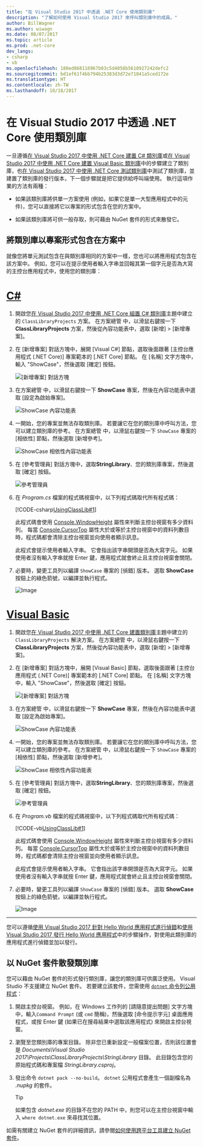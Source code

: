 ```yaml
---
title: "在 Visual Studio 2017 中透過 .NET Core 使用類別庫"
description: "了解如何使用 Visual Studio 2017 來呼叫類別庫中的成員。"
author: BillWagner
ms.author: wiwagn
ms.date: 08/07/2017
ms.topic: article
ms.prod: .net-core
dev_langs:
- csharp
- vb
ms.openlocfilehash: 180ed868116967b03c5d4058b5618927242defc2
ms.sourcegitcommit: bd1ef61f4bb794b25383d3d72e71041a5ced172e
ms.translationtype: HT
ms.contentlocale: zh-TW
ms.lasthandoff: 10/18/2017
---
```

# <a name="consuming-a-class-library-with-net-core-in-visual-studio-2017"></a>在 Visual Studio 2017 中透過 .NET Core 使用類別庫

一旦遵循[在 Visual Studio 2017 中使用 .NET Core 建置 C# 類別庫](./library-with-visual-studio.md)或[在 Visual Studio 2017 中使用 .NET Core 建置 Visual Basic 類別庫](vb-library-with-visual-studio.md)中的步驟建立了類別庫，也[在 Visual Studio 2017 中使用 .NET Core 測試類別庫](testing-library-with-visual-studio.md)中測試了類別庫，並建置了類別庫的發行版本，下一個步驟就是把它提供給呼叫端使用。 執行這項作業的方法有兩種：

* 如果該類別庫將供單一方案使用 (例如，如果它是單一大型應用程式中的元件)，您可以直接將它以專案的形式包含在您的方案中。

* 如果該類別庫將可供一般存取，則可藉由 NuGet 套件的形式來散發它。

## <a name="including-a-library-as-a-project-in-a-solution"></a>將類別庫以專案形式包含在方案中

就像您將單元測試包含在與類別庫相同的方案中一樣，您也可以將應用程式包含在該方案中。 例如，您可以在提示使用者輸入字串並回報其第一個字元是否為大寫的主控台應用程式中，使用您的類別庫：

# <a name="ctabcsharp"></a>[C#](#tab/csharp)
1. 開啟您[在 Visual Studio 2017 中使用 .NET Core 組置 C# 類別庫](./library-with-visual-studio.md)主題中建立的 `ClassLibraryProjects` 方案。 在方案總管 中，以滑鼠右鍵按一下 **ClassLibraryProjects** 方案，然後從內容功能表中，選取 [新增]  >  [新增專案]。

1. 在 [新增專案] 對話方塊中，展開 [Visual C#] 節點，選取後面跟著 [主控台應用程式 (.NET Core)] 專案範本的 [.NET Core] 節點。 在 [名稱] 文字方塊中，輸入 "ShowCase"，然後選取 [確定] 按鈕。

   ![[新增專案] 對話方塊](./media/consuming-library-with-visual-studio/addnewproject.png)

1. 在方案總管 中，以滑鼠右鍵按一下 **ShowCase** 專案，然後在內容功能表中選取 [設定為啟始專案]。 

   ![ShowCase 內容功能表](./media/consuming-library-with-visual-studio/setstartupproject.png)

1. 一開始，您的專案並無法存取類別庫。 若要讓它在您的類別庫中呼叫方法，您可以建立類別庫的參考。 在方案總管 中，以滑鼠右鍵按一下 `ShowCase` 專案的 [相依性] 節點，然後選取 [新增參考]。

   ![ShowCase 相依性內容功能表](./media/consuming-library-with-visual-studio/addreference.png)

1. 在 [參考管理員] 對話方塊中，選取**StringLibrary**、您的類別庫專案，然後選取 [確定] 按鈕。

   ![參考管理員](./media/consuming-library-with-visual-studio/referencemanager.png)

1. 在 *Program.cs* 檔案的程式碼視窗中，以下列程式碼取代所有程式碼：

   [!CODE-csharp[UsingClassLib#1](../../../samples/snippets/csharp/getting_started/with_visual_studio_2017/showcase.cs)]

   此程式碼會使用 [Console.WindowHeight](xref:System.Console.WindowHeight) 屬性來判斷主控台視窗有多少資料列。 每當 [Console.CursorTop](xref:System.Console.CursorTop) 屬性大於或等於主控台視窗中的資料列數目時，程式碼都會清除主控台視窗並向使用者顯示訊息。

   此程式會提示使用者輸入字串。 它會指出該字串開頭是否為大寫字元。 如果使用者沒有輸入字串就按 Enter 鍵，應用程式就會終止且主控台視窗會關閉。

1. 必要時，變更工具列以編譯 `ShowCase` 專案的 [偵錯] 版本。 選取 **ShowCase** 按鈕上的綠色箭號，以編譯並執行程式。

   ![Image](./media/consuming-library-with-visual-studio/toolbar.png)
# <a name="visual-basictabvisual-basic"></a>[Visual Basic](#tab/visual-basic)
1. 開啟您[在 Visual Studio 2017 中使用 .NET Core 建置類別庫](vb-library-with-visual-studio.md)主題中建立的 `ClassLibraryProjects` 解決方案。 在方案總管 中，以滑鼠右鍵按一下 **ClassLibraryProjects** 方案，然後從內容功能表中，選取 [新增]  >  [新增專案]。

1. 在 [新增專案] 對話方塊中，展開 [Visual Basic] 節點，選取後面跟著 [主控台應用程式 (.NET Core)] 專案範本的 [.NET Core] 節點。 在 [名稱] 文字方塊中，輸入 "ShowCase"，然後選取 [確定] 按鈕。

   ![[新增專案] 對話方塊](./media/consuming-library-with-visual-studio/vb-addnewproject.png)

1. 在方案總管 中，以滑鼠右鍵按一下 **ShowCase** 專案，然後在內容功能表中選取 [設定為啟始專案]。 

   ![ShowCase 內容功能表](./media/consuming-library-with-visual-studio/setstartupproject.png)

1. 一開始，您的專案並無法存取類別庫。 若要讓它在您的類別庫中呼叫方法，您可以建立類別庫的參考。 在方案總管 中，以滑鼠右鍵按一下 `ShowCase` 專案的 [相依性] 節點，然後選取 [新增參考]。

   ![ShowCase 相依性內容功能表](./media/consuming-library-with-visual-studio/addreference.png)

1. 在 [參考管理員] 對話方塊中，選取**StringLibrary**、您的類別庫專案，然後選取 [確定] 按鈕。

   ![參考管理員](./media/consuming-library-with-visual-studio/referencemanager.png)

1. 在 *Program.vb* 檔案的程式碼視窗中，以下列程式碼取代所有程式碼：

    [!CODE-vb[UsingClassLib#1](../../../samples/snippets/core/tutorials/vb-library-with-visual-studio/showcase.vb)]

   此程式碼會使用 [Console.WindowHeight](xref:System.Console.WindowHeight) 屬性來判斷主控台視窗有多少資料列。 每當 [Console.CursorTop](xref:System.Console.CursorTop) 屬性大於或等於主控台視窗中的資料列數目時，程式碼都會清除主控台視窗並向使用者顯示訊息。

   此程式會提示使用者輸入字串。 它會指出該字串開頭是否為大寫字元。 如果使用者沒有輸入字串就按 Enter 鍵，應用程式就會終止且主控台視窗會關閉。

1. 必要時，變更工具列以編譯 `ShowCase` 專案的 [偵錯] 版本。 選取 **ShowCase** 按鈕上的綠色箭號，以編譯並執行程式。

   ![Image](./media/consuming-library-with-visual-studio/toolbar.png)
---

您可以遵循[使用 Visual Studio 2017 針對 Hello World 應用程式進行偵錯](debugging-with-visual-studio.md)和[使用 Visual Studio 2017 發行 Hello World 應用程式](publishing-with-visual-studio.md)中的步驟操作，對使用此類別庫的應用程式進行偵錯並加以發行。

## <a name="distributing-the-library-in-a-nuget-package"></a>以 NuGet 套件散發類別庫

您可以藉由 NuGet 套件的形式發行類別庫，讓您的類別庫可供廣泛使用。 Visual Studio 不支援建立 NuGet 套件。 若要建立該套件，您需使用 [`dotnet` 命令列公用程式](../../core/tools/dotnet.md)：

1. 開啟主控台視窗。 例如，在 Windows 工作列的 [請隨意提出問題] 文字方塊中，輸入`Command Prompt` (或 `cmd` 簡稱)，然後選取 [命令提示字元] 桌面應用程式，或按 Enter 鍵 (如果已在搜尋結果中選取該應用程式) 來開啟主控台視窗。

1. 瀏覽至您類別庫的專案目錄。 除非您已重新設定一般檔案位置，否則該位置會是 *Documents\Visual Studio 2017\Projects\ClassLibraryProjects\StringLibrary* 目錄。 此目錄包含您的原始程式碼和專案檔 *StringLibrary.csproj*。

1. 發出命令 `dotnet pack --no-build`。 `dotnet` 公用程式會產生一個副檔名為 *.nupkg* 的套件。

   > [!TIP]
   > 如果包含 *dotnet.exe* 的目錄不在您的 PATH 中，則您可以在主控台視窗中輸入 `where dotnet.exe` 來尋找其位置。

如需有關建立 NuGet 套件的詳細資訊，請參閱[如何使用跨平台工具建立 NuGet 套件](../../core/deploying/creating-nuget-packages.md)。

